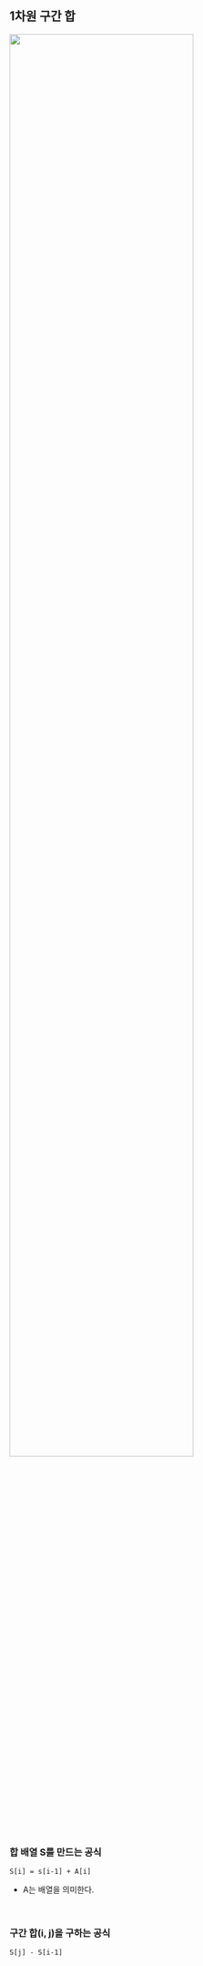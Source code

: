 ## 1차원 구간 합
<img src="https://github.com/joohee56/Data-Structure-And-Algorithm-Code/assets/83942393/94fadf1d-ce39-434a-a7eb-be3633127adb" width="80%"></br>     
</br>

### 합 배열 S를 만드는 공식
`S[i] = s[i-1] + A[i]`
* A는 배열을 의미한다.
</br>

### 구간 합(i, j)을 구하는 공식
`S[j] - S[i-1]`

